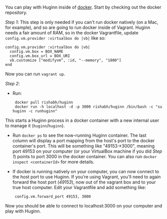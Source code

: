 You can play with Huginn inside of [docker](http://www.docker.io/).  Start by checking out the docker repository.

*Step 1*: This step is only needed if you can't run docker natively (on a Mac, for example), and so are going to run docker inside of Vagrant.  Huginn needs a fair amount of RAM, so in the docker Vagrantfile, update `config.vm.provider :virtualbox do |vb|` like so:

    config.vm.provider :virtualbox do |vb|
      config.vm.box = BOX_NAME
      config.vm.box_url = BOX_URI
      vb.customize ["modifyvm", :id, "--memory", "1800"]
    end

Now you can run `vagrant up`.

*Step 2*:

 * Run:

        docker pull rishabh/huginn
        docker run -h localhost -d -p 3000 rishabh/huginn /bin/bash -c "su huginn -c runhuginn"

  This starts a Huginn process in a docker container with a new internal user to manage it (`huginn`/`huginn`).

 * Run `docker ps` to see the now-running Huginn container.  The last column will display a port mapping from the host's port to the docker container's port.  This will be something like "49153->3000", meaning port 49153 on your computer (or your VirtualBox machine if you did _Step 1_) points to port 3000 in the docker container.  You can also run `docker inspect <containerId>` for more details.

 * If docker is running natively on your computer, you can now connect to the host port to use Huginn.  If you're using Vagrant, you'll need to again forward the host port (_49153_), now out of the vagrant box and to your true host computer.  Edit your Vagrantfile and add something like:

        config.vm.forward_port 49153, 3000

  Now you should be able to connect to localhost:3000 on your computer and play with Huginn.